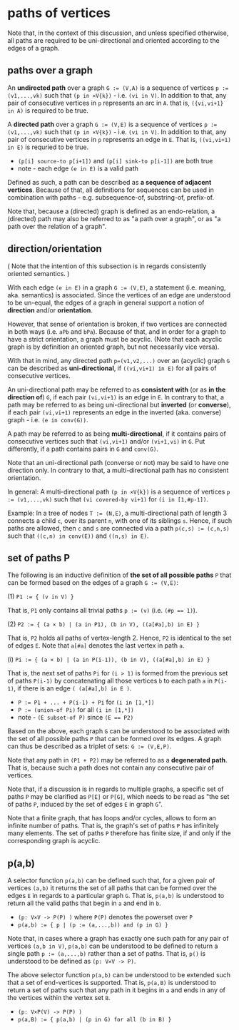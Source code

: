 
<!-- ======================================================================= -->
# paths of vertices

Note that, in the context of this discussion, and unless specified otherwise,
all paths are required to be uni-directional and oriented according to the
edges of a graph.

<!-- ======================================================================= -->
## paths over a graph

An **undirected path** over a graph `G := (V,A)` is a sequence of vertices
`p := (v1,...,vk)` such that `(p in ×V{k})` - i.e. `(vi in V)`. In addition
to that, any pair of consecutive vertices in `p` represents an arc in `A`.
that is, `({vi,vi+1} in A)` is required to be true.

A **directed path** over a graph `G := (V,E)` is a sequence of vertices
`p := (v1,...,vk)` such that `(p in ×V{k})` - i.e. `(vi in V)`. In addition
to that, any pair of consecutive vertices in `p` represents an edge in `E`.
That is, `((vi,vi+1) in E)` is requried to be true.

* `(p[i] source-to p[i+1])` and `(p[i] sink-to p[i-1])` are both true
* note - each edge `(e in E)` is a valid path

Defined as such, a path can be described as **a sequence of adjacent vertices**.
Because of that, all definitions for sequences can be used in combination
with paths - e.g. subsequence-of, substring-of, prefix-of.

Note that, because a (directed) graph is defined as an endo-relation,
a (directed) path may also be referred to as "a path over a graph",
or as "a path over the relation of a graph".

<!-- ======================================================================= -->
## direction/orientation

( Note that the intention of this subsection is in regards
consistently oriented semantics. )

With each edge `(e in E)` in a graph `G := (V,E)`, a statement (i.e. meaning,
aka. semantics) is associated. Since the vertices of an edge are understood
to be un-equal, the edges of a graph in general support a notion of
**direction** and/or **orientation**.

However, that sense of orientation is broken, if two vertices are connected
in both ways (i.e. `aPb` and `bPa`). Because of that, and in order for a graph
to have a strict orientation, a graph must be acyclic. (Note that each acyclic
graph is by definition an oriented graph, but not necessarily vice versa).

With that in mind, any directed path `p=(v1,v2,...)` over an (acyclic) graph
`G` can be described as **uni-directional**, if `((vi,vi+1) in E)` for all
pairs of consecutive vertices.

An uni-directional path may be referred to as **consistent with** (or as
**in the direction of**) `G`, if each pair `(vi,vi+1)` is an edge in `E`.
In contrary to that, a path may be referred to as being uni-directional
but **inverted** (or **converse**), if each pair `(vi,vi+1)` represents
an edge in the inverted (aka. converse) graph - i.e. `(e in conv(G))`.

A path may be referred to as being **multi-directional**, if it contains pairs
of consecutive vertices such that `(vi,vi+1)` and/or `(vi+1,vi)` in `G`. Put
differently, if a path contains pairs in `G` and `conv(G)`.

Note that an uni-directional path (converse or not) may be said to have one
direction only. In contrary to that, a multi-directional path has no consistent
orientation.

In general: A multi-directional path `(p in ×V{k})` is a sequence of vertices
`p := (v1,...,vk)` such that `(vi covered-by vi+1)` for `(i in [1,#p-1])`.

Example: In a tree of nodes `T := (N,E)`, a multi-directional path of length
3 connects a child `c`, over its parent `n`, with one of its siblings `s`.
Hence, if such paths are allowed, then `c` and `s` are connected via a path
`p(c,s) := (c,n,s)` such that `((c,n) in conv(E))` and `((n,s) in E)`.

<!-- ======================================================================= -->
## set of paths P

The following is an inductive definition of **the set of all possible paths**
`P` that can be formed based on the edges of a graph `G := (V,E)`:

(1) `P1 := { (v in V) }`

That is, `P1` only contains all trivial paths `p := (v)` (i.e. `(#p == 1)`).

(2) `P2 := { (a × b) | (a in P1), (b in V), ((a[#a],b) in E) }`

That is, `P2` holds all paths of vertex-length 2.
Hence, `P2` is identical to the set of edges `E`.
Note that `a[#a]` denotes the last vertex in path `a`.

(i) `Pi := { (a × b) | (a in P(i-1)), (b in V), ((a[#a],b) in E) }`

That is, the next set of paths `Pi` for `(i > 1)` is formed from the previous
set of paths `P(i-1)` by concatenating all those vertices `b` to each path `a`
in `P(i-1)`, if there is an edge `( (a[#a],b) in E )`.

* `P := P1 + ... + P(i-1) + Pi` for `(i in [1,*])`
* `P := (union-of Pi)` for all `(i in [1,*])`
* note - `(E subset-of P)` since `(E == P2)`

Based on the above, each graph `G` can be understood to be associated with the
set of all possible paths `P` that can be formed over its edges. A graph can
thus be described as a triplet of sets: `G := (V,E,P)`.

Note that any path in `(P1 + P2)` may be referred to as a **degenerated path**.
That is, because such a path does not contain any consecutive pair of vertices.

Note that, if a discussion is in regards to multiple graphs, a specific set
of paths `P` may be clarified as `P[E]` or `P[G]`, which needs to be read as
"the set of paths `P`, induced by the set of edges `E` in graph `G`".

Note that a finite graph, that has loops and/or cycles, allows to form an
infinite number of paths. That is, the graph's set of paths `P` has infinitely
many elements. The set of paths `P` therefore has finite size, if and only
if the corresponding graph is acyclic.

<!-- ======================================================================= -->
## p(a,b)

A selector function `p(a,b)` can be defined such that, for a given pair of
vertices `(a,b)` it returns the set of all paths that can be formed over the
edges `E` in regards to a particular graph `G`. That is, `p(a,b)` is understood
to return all the valid paths that begin in `a` and end in `b`.

* `(p: V×V -> P(P) )` where `P(P)` denotes the powerset over `P`
* `p(a,b) := { p | (p := (a,...,b)) and (p in G) }`

Note that, in cases where a graph has exactly one such path for any pair of
vertices `(a,b in V)`, `p(a,b)` can be understood to be defined to return a
single path `p := (a,...,b)` rather than a set of paths. That is, `p()` is
understood to be defined as `(p: V×V -> P)`.

The above selector function `p(a,b)` can be understood to be extended such
that a set of end-vertices is supported. That is, `p(a,B)` is understood to
return a set of paths such that any path in it begins in `a` and ends in any
of the vertices within the vertex set `B`.

* `(p: V×P(V) -> P(P) )`
* `p(a,B) := { p(a,b) | (p in G) for all (b in B) }`

